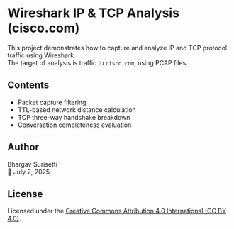# Wireshark IP & TCP Analysis (cisco.com)

This project demonstrates how to capture and analyze IP and TCP protocol traffic using Wireshark.  
The target of analysis is traffic to `cisco.com`, using PCAP files.

## Contents
- Packet capture filtering
- TTL-based network distance calculation
- TCP three-way handshake breakdown
- Conversation completeness evaluation

## Author
Bhargav Surisetti  
📅 July 2, 2025

## License
Licensed under the [Creative Commons Attribution 4.0 International (CC BY 4.0)](https://creativecommons.org/licenses/by/4.0/).
